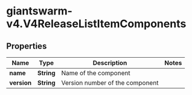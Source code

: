 # giantswarm-v4.V4ReleaseListItemComponents

## Properties
Name | Type | Description | Notes
------------ | ------------- | ------------- | -------------
**name** | **String** | Name of the component | 
**version** | **String** | Version number of the component | 


